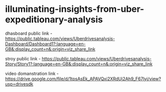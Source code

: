 # illuminating-insights-from-uber-expeditionary-analysis

dhasboard public link - https://public.tableau.com/views/Uberdrivesanalysis-Dashboard/Dashboard1?:language=en-GB&:display_count=n&:origin=viz_share_link

stroy public link - https://public.tableau.com/views/Uberdrivesanalysis-Story/Story1?:language=en-GB&:display_count=n&:origin=viz_share_link

video domanstration link - https://drive.google.com/file/d/1tpsAsEk_APAVQxi2XRdUj2Ah9_F67lyj/view?usp=drivesdk
